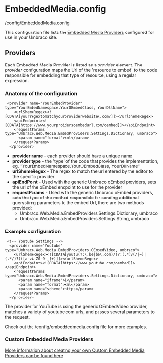 # EmbeddedMedia.config

/config/EmbeddedMedia.config

This configuration file lists the [Embedded Media Providers](../../Extending/Embedded-Media-Provider.md) configured for use in your Umbraco site.

## Providers

Each Embedded Media Provider is listed as a *provider* element. The *provider* configuration maps the Url of the 'resource to embed' to the code responsible for embedding that type of resource, using a regular expression.

### Anatomy of the configuration

     <provider name="YourEmbedProvider" type="YourEmbedNamespace.YourOEmbedClass, YourDllName">
        <urlShemeRegex><![CDATA[yourregextomatchyourproviderwebsite\.com/]]></urlShemeRegex>
        <apiEndpoint><![CDATA[https://www.yourproidersoembedurl.com/oembed]]></apiEndpoint>
        <requestParams type="Umbraco.Web.Media.EmbedProviders.Settings.Dictionary, umbraco">
          <param name="format">xml</param>
        </requestParams>
      </provider>

- **provider name** - each provider should have a unique name
- **provider type** - the 'type' of the code that provides the implementation, eg.  "YourEmbedNamespace.YourOEmbedClass, YourDllName"
- **urlShemeRegex** - The regex to match the url entered by the editor to the specific provider
- **apiEndPoint** - Used with the generic Umbraco oEmbed providers, sets the url of the oEmbed endpoint to use for the provider
- **requestParams** -  Used with the generic Umbraco oEmbed providers, sets the type of the method responsible for sending additional querystirng parameters to the embed Url, there are two methods provided: 
  - Umbraco.Web.Media.EmbedProviders.Settings.Dictionary, umbraco
  - Umbraco.Web.Media.EmbedProviders.Settings.String, umbraco

### Example configuration

     <!-- Youtube Settings -->
      <provider name="Youtube" type="Umbraco.Web.Media.EmbedProviders.OEmbedVideo, umbraco">
        <urlShemeRegex><![CDATA[youtu(?:\.be|be\.com)/(?:(.*)v(/|=)|(.*/)?)([a-zA-Z0-9-_]+)]]></urlShemeRegex>
        <apiEndpoint><![CDATA[https://www.youtube.com/oembed]]></apiEndpoint>
        <requestParams type="Umbraco.Web.Media.EmbedProviders.Settings.Dictionary, umbraco">
          <param name="iframe">1</param>
          <param name="format">xml</param>
          <param name="scheme">https</param>
        </requestParams>
      </provider>

The provider for YouTube is using the generic OEmbedVideo provider, matches a variety of youtube.com urls, and passes several parameters to the request.

Check out the /config/embeddedmedia.config file for more examples.

### Custom Embedded Media Providers

[More information about creating your own Custom Embedded Media Providers can be found here](../../Extending/Embedded-Media-Provider.md)